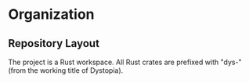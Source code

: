 # Organization

## Repository Layout

The project is a Rust workspace. All Rust crates are prefixed with "dys-" (from the working title of Dystopia).